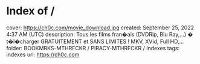 # Index of /

cover: https://ch0c.com/movie_download.jpg
created: September 25, 2022 4:37 AM (UTC)
description: Tous les films fran�ais (DVDRip, Blu Ray,...) � t�l�charger GRATUITEMENT et SANS LIMITES ! MKV, XVid, Full HD,...
folder: BOOKMRKS-MTHRFCKR / PIRACY-MTHRFCKR / Indexes
tags: indexes
url: https://ch0c.com